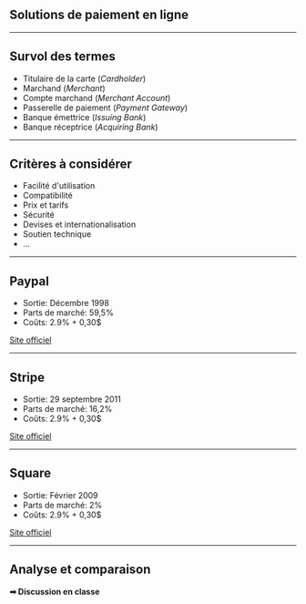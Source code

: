 ## Solutions de paiement en ligne

-----

## Survol des termes

- Titulaire de la carte (*Cardholder*)
- Marchand (*Merchant*)
- Compte marchand (*Merchant Account*)
- Passerelle de paiement (*Payment Gateway*)
- Banque émettrice (*Issuing Bank*)
- Banque réceptrice (*Acquiring Bank*)

-----

## Critères à considérer

- Facilité d'utilisation
- Compatibilité
- Prix et tarifs
- Sécurité
- Devises et internationalisation
- Soutien technique
- ...

-----

## Paypal

- Sortie: Décembre 1998
- Parts de marché: 59,5%
- Coûts: 2.9% + 0,30$

[Site officiel](https://www.paypal.com)

-----

## Stripe

- Sortie: 29 septembre 2011
- Parts de marché: 16,2%
- Coûts: 2.9% + 0,30$

[Site officiel](https://stripe.com)

-----

## Square

- Sortie: Février 2009
- Parts de marché: 2%
- Coûts: 2.9% + 0,30$

[Site officiel](https://squareup.com)

-----

## Analyse et comparaison

**➡ Discussion en classe**
